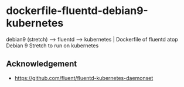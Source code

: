 # dockerfile-fluentd-debian9-kubernetes
debian9 (stretch) --> fluentd --> kubernetes | Dockerfile of fluentd atop Debian 9 Stretch to run on kubernetes

## Acknowledgement

- https://github.com/fluent/fluentd-kubernetes-daemonset